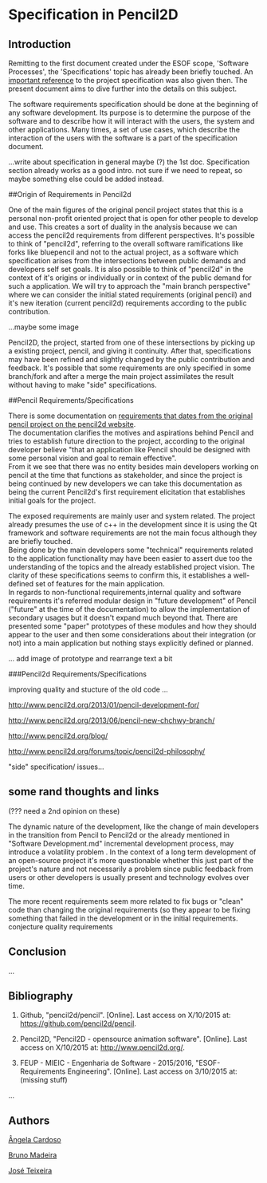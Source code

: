# Specification in Pencil2D

## Introduction

Remitting to the first document created under the ESOF scope, 'Software Processes', the 'Specifications' topic has already been briefly touched. An [important reference](http://www.pencil2d.org/2010/06/the-vision-for-pencil-by-pascal-naidon/) to the project specification was also given then. The present document aims to dive further into the details on this subject.

The software requirements specification should be done at the beginning of any software development. Its purpose is to determine the purpose of the software and to describe how it will interact with the users, the system and other applications. Many times, a set of use cases, which describe the interaction of the users with the software is a part of the specification document.

...write about specification in general maybe (?)
the 1st doc. Specification section already works as a good intro.
not sure if we need to repeat, so maybe something else could be added instead.


##Origin of Requirements in Pencil2d

One of the main figures of the original pencil project states that this is a personal
 non-profit oriented project that is open for other people to develop and use. This creates a sort of 
 duality in the analysis because we can access the pencil2d requirements from
 different perspectives.
 It's possible to think of "pencil2d", referring to the overall software ramifications like
 forks like bluepencil and not to the actual project, as a software which specification arises
 from the intersections between public demands and developers self set goals.
 It is also possible to think of "pencil2d" in the context of it's origins or individually or
 in context of the public demand for such a application.
 We will try to approach the "main branch perspective" where we can consider the initial stated requirements (original pencil)
 and it's new iteration (current pencil2d) requirements according to the public contribution.
 
 ...maybe some image
 
Pencil2D, the project, started from one of these intersections by picking up a existing project, pencil, and giving it continuity.
 After that, specifications may have been refined and slightly changed by the public contribution and feedback. It's possible 
 that some requirements are only specified in some branch/fork and after a merge the main
 project assimilates the result without having to make "side" specifications.
 
 
##Pencil Requirements/Specifications

There is some documentation on [requirements that dates from the original pencil project on the pencil2d website](http://www.pencil2d.org/2010/06/the-vision-for-pencil-by-pascal-naidon/).
<br>The documentation clarifies the motives and aspirations behind Pencil and tries to establish future direction to the project, according to the original developer believe "that 
an application like Pencil should be designed with some personal vision and goal to remain effective".
<br>From it we see that there was no entity besides main developers working on pencil at the time that functions as stakeholder, and since the project is being continued
 by new developers we can take this documentation as being the current Pencil2d's first requirement elicitation that establishes initial goals for the project.

The exposed requirements are mainly user and system related. The project already presumes the use of c++ in the development since it is using the Qt framework
 and software requirements are not the main focus although they are briefly touched.
<br>Being done by the main developers some "technical" requirements related to the application functionality may have been easier to assert due too the understanding of the topics
 and the already established project vision. The clarity of these specifications seems to confirm this, it establishes a well-defined set of features for the main application. 
<br>In regards to non-functional requirements,internal quality and software requirements it's referred modular design in "future development" of
 Pencil ("future" at the time of the documentation) to allow the implementation of secondary usages but it doesn't expand much beyond that. There are presented some "paper" prototypes of 
 these modules and how they should appear to the user and then some considerations about their integration (or not) into a main application but nothing stays explicitly defined or planned. 

... add image of prototype and rearrange text a bit
  
  
 
 ###Pencil2d Requirements/Specifications
 
improving quality and stucture of the old code ...

http://www.pencil2d.org/2013/01/pencil-development-for/

http://www.pencil2d.org/2013/06/pencil-new-chchwy-branch/

http://www.pencil2d.org/blog/

http://www.pencil2d.org/forums/topic/pencil2d-philosophy/

"side" specification/ issues...
 
## some rand thoughts and links

(??? need a 2nd opinion on these)

The dynamic nature of the development, like the change of main developers in the transition from Pencil to Pencil2d  or the already mentioned in "Software Development.md" incremental development process,
 may introduce a volatility problem . In the context of a long term development of an open-source project it's more questionable whether this just part of the project's nature and
 not necessarily a problem since public feedback from users or other developers is usually present and technology evolves over time.
 
 The more recent requirements seem more related to fix bugs or "clean" code than changing the original requirements
 (so they appear to be fixing
 something that failed in the development or in the initial requirements.
 conjecture quality requirements


## Conclusion


...

## Bibliography

1. Github, "pencil2d/pencil". [Online].
Last access on X/10/2015 at: https://github.com/pencil2d/pencil.

2. Pencil2D, "Pencil2D - opensource animation software". [Online].
Last access on X/10/2015 at:  http://www.pencil2d.org/.

3. FEUP - MIEIC - Engenharia de Software - 2015/2016, "ESOF-Requirements Engineering". [Online]. Last access on 3/10/2015 at: (missing stuff)

...

## Authors

[Ângela Cardoso](mailto:angela.cardoso@fc.up.pt)

[Bruno Madeira](mailto:up201306619@fe.up.pt)

[José Teixeira](mailto:up201303930@fe.up.pt)
